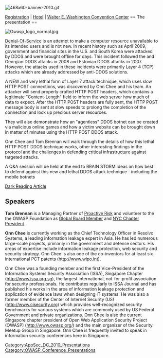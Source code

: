 ![468x60-banner-2010.gif](468x60-banner-2010.gif
"468x60-banner-2010.gif")

[Registration](https://guest.cvent.com/EVENTS/Register/IdentityConfirmation.aspx?e=d52c6f5f-d568-4e16-b8e0-b5e2bf87ab3a)
|
[Hotel](https://resweb.passkey.com/Resweb.do?mode=welcome_gi_new&groupID=2766908)
| [Walter E. Washington Convention
Center](http://www.dcconvention.com/)
\== The presentation ==

![Owasp_logo_normal.jpg](Owasp_logo_normal.jpg
"Owasp_logo_normal.jpg")

[Denial-Of-Service](http://en.wikipedia.org/wiki/Denial-of-service_attack)
is an attempt to make a computer resource unavailable to its intended
users and is not new. In recent history such as April 2009, government
and financial sites in the U.S. and South Korea were attacked by DDOS
and were brought offline for days. This incident followed the and
Georgian DDOS attacks in 2008 and Estonian DDOS attacks in 2007.
However, the attacks used in these incidents were primarily Layer 4
(TCP) attacks which are already addressed by anti-DDOS solutions.

A NEW and very lethal form of Layer 7 attack technique, which uses slow
HTTP POST connections, was discovered by Onn Chee and his team. An
attacker will send properly crafted HTTP POST headers, which contains a
legitimate "Content-Length" field to inform the web server how much of
data to expect. After the HTTP POST headers are fully sent, the HTTP
POST message body is sent at slow speeds to prolong the completion of
the connection and lock up precious server resources.

They will also demonstrate how an "agentless" DDOS botnet can be created
via malicious online games and how a victim website can be brought down
in matter of minutes using the HTTP POST DDOS attack.

Onn Chee and Tom Brennan will walk through the details of how this
lethal HTTP POST DDOS technique works, other interesting findings in the
protocol and the challenges in defending critical infrastructure against
targeted attacks.

A Q\&A session will be held at the end to BRAIN STORM ideas on how best
to defend against this new and lethal DDOS attack technique - including
the mobile botnets

[Dark Reading
Article](http://www.darkreading.com/vulnerability_management/security/attacks/showArticle.jhtml?articleID=228000532&cid=nl_DR_daily_2010-11-02_text)

## Speakers

**Tom Brennan** is a Managing Partner of [Proactive
Risk](http://www.proactiverisk.com) and volunteer to the the OWASP
Foundation as [Global Board
Member](http://www.owasp.org/index.php/About_OWASP) and [NYC Chapter
President](http://www.owasp.org/index.php/NYNJMetro).

**Onn Chee** is currently working as the Chief Technology Officer in
Resolvo Systems, a leading information leakage expert in Asia. He has
led numerous large-scale projects, primarily in the government and
defense sectors. His areas of expertise include information leakage
protection, web security and security strategy. Onn Chee is also one of
the co-inventors for at least six international PCT patents
(http://www.wipo.int).

Onn Chee was a founding member and the first Vice-President of the
Information Systems Security Association (ISSA), Singapore Chapter
(http://www.issa.org.sg), the largest international, not-for-profit
association for security professionals. He contributes regularly to ISSA
Journal and has published his works in the area of information leakage
protection and application of evidence laws when designing IT systems.
He was also a former member of the Center of Internet Security (US)
(http://www.cisecurity.org) which provides well-recognized security
benchmarks for various systems which are commonly used by US Federal
Government and private organizations. Onn Chee is also the current
Singapore chapter president of Open Web Application Security Project
(OWASP) (http://www.owasp.org/) and the main organizer of the Security
Meetup Group in Singapore. Onn Chee is frequently invited to speak in
information security conferences here in Singapore.

[Category:AppSec_DC_2010_Presentations](Category:AppSec_DC_2010_Presentations "wikilink")
[Category:OWASP_Conference_Presentations](Category:OWASP_Conference_Presentations "wikilink")
